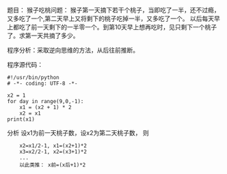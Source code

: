 题目：
猴子吃桃问题：
猴子第一天摘下若干个桃子，当即吃了一半，还不过瘾，又多吃了一个,第二天早上又将剩下的桃子吃掉一半，又多吃了一个。
以后每天早上都吃了前一天剩下的一半零一个。到第10天早上想再吃时，见只剩下一个桃子了。求第一天共摘了多少。

程序分析：采取逆向思维的方法，从后往前推断。

程序源代码：
```
#!/usr/bin/python
# -*- coding: UTF-8 -*-

x2 = 1
for day in range(9,0,-1):
    x1 = (x2 + 1) * 2
    x2 = x1
print(x1)
```

分析
设x1为前一天桃子数，设x2为第二天桃子数， 则 

        x2=x1/2-1, x1=(x2+1)*2 
        x3=x2/2-1, x2=(x3+1)*2 
        ...
        以此类推： x前=(x后+1)*2 

